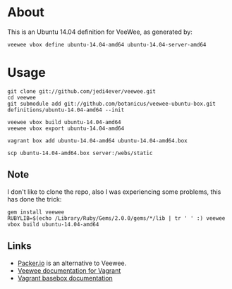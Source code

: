 # About

This is an Ubuntu 14.04 definition for VeeWee, as generated by:

`veewee vbox define ubuntu-14.04-amd64 ubuntu-14.04-server-amd64`

# Usage

```
git clone git://github.com/jedi4ever/veewee.git
cd veewee
git submodule add git://github.com/botanicus/veewee-ubuntu-box.git definitions/ubuntu-14.04-amd64 --init

veewee vbox build ubuntu-14.04-amd64
veewee vbox export ubuntu-14.04-amd64

vagrant box add ubuntu-14.04-amd64 ubuntu-14.04-amd64.box

scp ubuntu-14.04-amd64.box server:/webs/static
```

## Note

I don't like to clone the repo, also I was experiencing some problems, this has done the trick:

```
gem install veewee
RUBYLIB=$(echo /Library/Ruby/Gems/2.0.0/gems/*/lib | tr ' ' :) veewee vbox build ubuntu-14.04-amd64
```

## Links

- [Packer.io](http://www.packer.io) is an alternative to Veewee.
- [Veewee documentation for Vagrant](https://github.com/jedi4ever/veewee/blob/master/doc/vagrant.md)
- [Vagrant basebox documentation](http://docs.vagrantup.com/v2/boxes/base.html)
